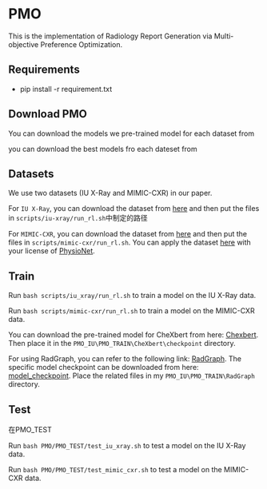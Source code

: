 # PMO

This is the implementation of Radiology Report Generation via Multi-objective Preference Optimization.

## Requirements

- pip install -r requirement.txt

## Download PMO
You can download the models we pre-trained model for each dataset from []()

you can download the best models fro each dateset from []()

## Datasets
We use two datasets (IU X-Ray and MIMIC-CXR) in our paper.

For `IU X-Ray`, you can download the dataset from [here](https://drive.google.com/file/d/1c0BXEuDy8Cmm2jfN0YYGkQxFZd2ZIoLg/view?usp=sharing) and then put the files in `scripts/iu-xray/run_rl.sh`中制定的路径

For `MIMIC-CXR`, you can download the dataset from [here](https://drive.google.com/file/d/1DS6NYirOXQf8qYieSVMvqNwuOlgAbM_E/view?usp=sharing) and then put the files in `scripts/mimic-cxr/run_rl.sh`. You can apply the dataset [here](https://drive.google.com/file/d/1DS6NYirOXQf8qYieSVMvqNwuOlgAbM_E/view?usp=sharing) with your license of [PhysioNet](https://physionet.org/content/mimic-cxr-jpg/2.0.0/).

## Train

Run `bash scripts/iu_xray/run_rl.sh` to train a model on the IU X-Ray data.

Run `bash scripts/mimic-cxr/run_rl.sh` to train a model on the MIMIC-CXR data.

You can download the pre-trained model for CheXbert from here: [Chexbert](https://stanfordmedicine.box.com/s/c3stck6w6dol3h36grdc97xoydzxd7w9). Then place it in the `PMO_IU\PMO_TRAIN\CheXbert\checkpoint` directory.

For using RadGraph, you can refer to the following link: [RadGraph](https://github.com/hlk-1135/RadGraph). The specific model checkpoint can be downloaded from here: [model_checkpoint](https://physionet.org/content/radgraph/1.0.0/models/model_checkpoint/#files-panel). Place the related files in my `PMO_IU\PMO_TRAIN\RadGraph` directory.

## Test

在PMO_TEST

Run `bash PMO/PMO_TEST/test_iu_xray.sh` to test a model on the IU X-Ray data.

Run `bash PMO/PMO_TEST/test_mimic_cxr.sh` to test a model on the MIMIC-CXR data.


